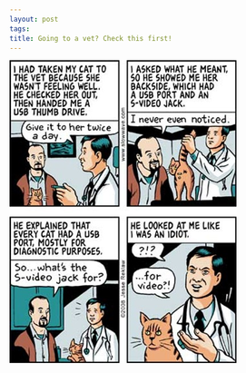 ```yaml
--- 
layout: post
tags: 
title: Going to a vet? Check this first!
---
```

![](/tumblr_files/tumblr_l4n41zWqcP1qz4sszo1_400.jpg)

